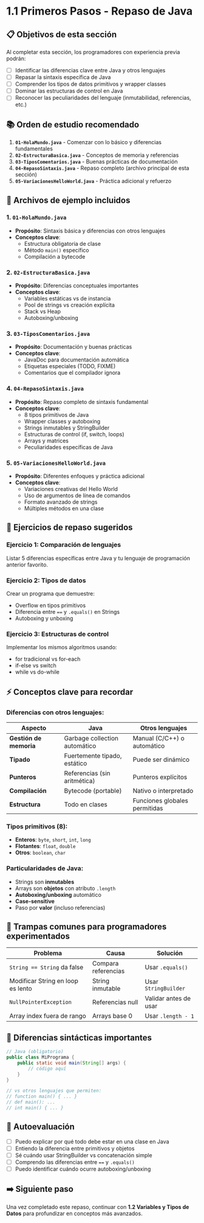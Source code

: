 # 1.1 Primeros Pasos - Repaso de Java

## 📋 Objetivos de esta sección
Al completar esta sección, los programadores con experiencia previa podrán:
- [ ] Identificar las diferencias clave entre Java y otros lenguajes
- [ ] Repasar la sintaxis específica de Java
- [ ] Comprender los tipos de datos primitivos y wrapper classes
- [ ] Dominar las estructuras de control en Java
- [ ] Reconocer las peculiaridades del lenguaje (inmutabilidad, referencias, etc.)

## 📚 Orden de estudio recomendado

1. **`01-HolaMundo.java`** - Comenzar con lo básico y diferencias fundamentales
2. **`02-EstructuraBasica.java`** - Conceptos de memoria y referencias
3. **`03-TiposComentarios.java`** - Buenas prácticas de documentación
4. **`04-RepasoSintaxis.java`** - Repaso completo (archivo principal de esta sección)
5. **`05-VariacionesHelloWorld.java`** - Práctica adicional y refuerzo

## 📁 Archivos de ejemplo incluidos

### 1. `01-HolaMundo.java`
- **Propósito**: Sintaxis básica y diferencias con otros lenguajes
- **Conceptos clave**: 
  - Estructura obligatoria de clase
  - Método `main()` específico
  - Compilación a bytecode

### 2. `02-EstructuraBasica.java`
- **Propósito**: Diferencias conceptuales importantes
- **Conceptos clave**:
  - Variables estáticas vs de instancia
  - Pool de strings vs creación explícita
  - Stack vs Heap
  - Autoboxing/unboxing

### 3. `03-TiposComentarios.java`
- **Propósito**: Documentación y buenas prácticas
- **Conceptos clave**:
  - JavaDoc para documentación automática
  - Etiquetas especiales (TODO, FIXME)
  - Comentarios que el compilador ignora

### 4. `04-RepasoSintaxis.java`
- **Propósito**: Repaso completo de sintaxis fundamental
- **Conceptos clave**:
  - 8 tipos primitivos de Java
  - Wrapper classes y autoboxing
  - Strings inmutables y StringBuilder
  - Estructuras de control (if, switch, loops)
  - Arrays y matrices
  - Peculiaridades específicas de Java

### 5. `05-VariacionesHelloWorld.java`
- **Propósito**: Diferentes enfoques y práctica adicional
- **Conceptos clave**:
  - Variaciones creativas del Hello World
  - Uso de argumentos de línea de comandos
  - Formato avanzado de strings
  - Múltiples métodos en una clase

## 🎯 Ejercicios de repaso sugeridos

### Ejercicio 1: Comparación de lenguajes
Listar 5 diferencias específicas entre Java y tu lenguaje de programación anterior favorito.

### Ejercicio 2: Tipos de datos
Crear un programa que demuestre:
- Overflow en tipos primitivos
- Diferencia entre `==` y `.equals()` en Strings
- Autoboxing y unboxing

### Ejercicio 3: Estructuras de control
Implementar los mismos algoritmos usando:
- for tradicional vs for-each
- if-else vs switch
- while vs do-while

## ⚡ Conceptos clave para recordar

### Diferencias con otros lenguajes:
| Aspecto | Java | Otros lenguajes |
|---------|------|-----------------|
| **Gestión de memoria** | Garbage collection automático | Manual (C/C++) o automático |
| **Tipado** | Fuertemente tipado, estático | Puede ser dinámico |
| **Punteros** | Referencias (sin aritmética) | Punteros explícitos |
| **Compilación** | Bytecode (portable) | Nativo o interpretado |
| **Estructura** | Todo en clases | Funciones globales permitidas |

### Tipos primitivos (8):
- **Enteros**: `byte`, `short`, `int`, `long`
- **Flotantes**: `float`, `double`
- **Otros**: `boolean`, `char`

### Particularidades de Java:
- Strings son **inmutables**
- Arrays son **objetos** con atributo `.length`
- **Autoboxing/unboxing** automático
- **Case-sensitive**
- Paso por **valor** (incluso referencias)

## 🚨 Trampas comunes para programadores experimentados

| Problema | Causa | Solución |
|----------|-------|----------|
| `String == String` da false | Compara referencias | Usar `.equals()` |
| Modificar String en loop es lento | String inmutable | Usar `StringBuilder` |
| `NullPointerException` | Referencias null | Validar antes de usar |
| Array index fuera de rango | Arrays base 0 | Usar `.length - 1` |

## 📝 Diferencias sintácticas importantes

```java
// Java (obligatorio)
public class MiPrograma {
    public static void main(String[] args) {
        // código aquí
    }
}

// vs otros lenguajes que permiten:
// function main() { ... }
// def main(): ...
// int main() { ... }
```

## 🎯 Autoevaluación

- [ ] Puedo explicar por qué todo debe estar en una clase en Java
- [ ] Entiendo la diferencia entre primitivos y objetos
- [ ] Sé cuándo usar StringBuilder vs concatenación simple
- [ ] Comprendo las diferencias entre `==` y `.equals()`
- [ ] Puedo identificar cuándo ocurre autoboxing/unboxing

## ➡️ Siguiente paso
Una vez completado este repaso, continuar con **1.2 Variables y Tipos de Datos** para profundizar en conceptos más avanzados.

